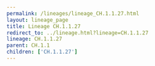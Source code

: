 ```yaml
---
permalink: /lineages/lineage_CH.1.1.27.html
layout: lineage_page
title: Lineage CH.1.1.27
redirect_to: ../lineage.html?lineage=CH.1.1.27
lineage: CH.1.1.27
parent: CH.1.1
children: ['CH.1.1.27']
---
```

